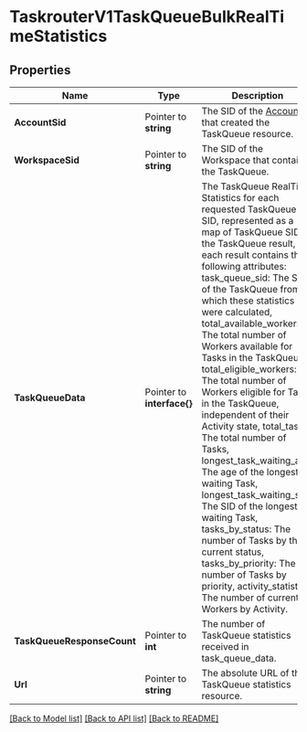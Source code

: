 # TaskrouterV1TaskQueueBulkRealTimeStatistics

## Properties

Name | Type | Description | Notes
------------ | ------------- | ------------- | -------------
**AccountSid** | Pointer to **string** | The SID of the [Account](https://www.twilio.com/docs/iam/api/account) that created the TaskQueue resource. |
**WorkspaceSid** | Pointer to **string** | The SID of the Workspace that contains the TaskQueue. |
**TaskQueueData** | Pointer to **interface{}** | The TaskQueue RealTime Statistics for each requested TaskQueue SID, represented as a map of TaskQueue SID to the TaskQueue result, each result contains the following attributes: task_queue_sid: The SID of the TaskQueue from which these statistics were calculated, total_available_workers: The total number of Workers available for Tasks in the TaskQueue, total_eligible_workers: The total number of Workers eligible for Tasks in the TaskQueue, independent of their Activity state, total_tasks: The total number of Tasks, longest_task_waiting_age: The age of the longest waiting Task, longest_task_waiting_sid: The SID of the longest waiting Task, tasks_by_status: The number of Tasks by their current status, tasks_by_priority: The number of Tasks by priority, activity_statistics: The number of current Workers by Activity. |
**TaskQueueResponseCount** | Pointer to **int** | The number of TaskQueue statistics received in task_queue_data. |
**Url** | Pointer to **string** | The absolute URL of the TaskQueue statistics resource. |

[[Back to Model list]](../README.md#documentation-for-models) [[Back to API list]](../README.md#documentation-for-api-endpoints) [[Back to README]](../README.md)


